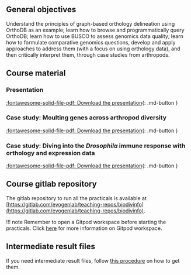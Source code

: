 ## General objectives

Understand the principles of graph-based orthology delineation using OrthoDB as an example; learn how to browse and programmatically query OrthoDB; learn how to use BUSCO to assess genomics data quality; learn how to formulate comparative genomics questions, develop and apply approaches to address them (with a focus on using orthology data), and then critically interpret them, through case studies from arthropods.

## Course material

### Presentation

[:fontawesome-solid-file-pdf: Download the presentation](../../assets/pdf/day2/course_Robert_WATERHOUSE.pdf){: .md-button }

### Case study: Moulting genes across arthropod diversity

[:fontawesome-solid-file-pdf: Download the presentation](../../assets/pdf/day2/case_study1_Giulia_CAMPLI.pdf){: .md-button }

### Case study: Diving into the _Drosophila_ immune response with orthology and expression data

[:fontawesome-solid-file-pdf: Download the presentation](../../assets/pdf/day2/case_study2_Antonin_THIEBAUT.pdf){: .md-button }

## Course gitlab repository

The gitlab repository to run all the practicals is available at [https://gitlab.com/evogenlab/teaching-repos/biodivinfo](https://gitlab.com/evogenlab/teaching-repos/biodivinfo).

!!! note
	Remember to open a Gitpod workspace before starting the practicals. Click [here](../../precourse.md#software) for more information on Gitpod workspace.

## Intermediate result files

If you need intermediate result files, follow [this procedure](2_software.md#folder-with-intermediate-result-files) on how to get them.

